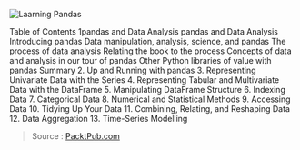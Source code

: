 

![Laarning Pandas](https://static.packt-cdn.com/products/9781787123137/cover/smaller)


Table of Contents
1pandas and Data Analysis
pandas and Data Analysis
Introducing pandas
Data manipulation, analysis, science, and pandas
The process of data analysis
Relating the book to the process
Concepts of data and analysis in our tour of pandas
Other Python libraries of value with pandas
Summary
2. Up and Running with pandas
3. Representing Univariate Data with the Series
4. Representing Tabular and Multivariate Data with the DataFrame
5. Manipulating DataFrame Structure
6. Indexing Data
7. Categorical Data
8. Numerical and Statistical Methods
9. Accessing Data
10. Tidying Up Your Data
11. Combining, Relating, and Reshaping Data
12. Data Aggregation
13. Time-Series Modelling

>Source : [PacktPub.com](https://www.packtpub.com)
<!--stackedit_data:
eyJoaXN0b3J5IjpbLTEwNTY5MjQ2M119
-->